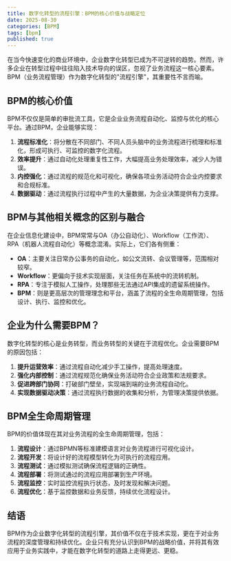 ```yaml
---
title: 数字化转型的流程引擎：BPM的核心价值与战略定位
date: 2025-08-30
categories: [BPM]
tags: [bpm]
published: true
---
```


在当今快速变化的商业环境中，企业数字化转型已成为不可逆转的趋势。然而，许多企业在转型过程中往往陷入技术导向的误区，忽视了业务流程这一核心要素。BPM（业务流程管理）作为数字化转型的"流程引擎"，其重要性不言而喻。

## BPM的核心价值

BPM不仅仅是简单的审批流工具，它是企业业务流程自动化、监控与优化的核心平台。通过BPM，企业能够实现：

1. **流程标准化**：将分散在不同部门、不同人员头脑中的业务流程进行梳理和标准化，形成可执行、可监控的数字化流程。
2. **效率提升**：通过自动化处理重复性工作，大幅提高业务处理效率，减少人为错误。
3. **内控强化**：通过流程的规范化和可视化，确保各项业务活动符合企业内控要求和合规标准。
4. **数据驱动**：通过流程执行过程中产生的大量数据，为企业决策提供有力支撑。

## BPM与其他相关概念的区别与融合

在企业信息化建设中，BPM常常与OA（办公自动化）、Workflow（工作流）、RPA（机器人流程自动化）等概念混淆。实际上，它们各有侧重：

- **OA**：主要关注日常办公事务的自动化，如公文流转、会议管理等，范围相对较窄。
- **Workflow**：更偏向于技术实现层面，关注任务在系统中的流转机制。
- **RPA**：专注于模拟人工操作，处理那些无法通过API集成的遗留系统操作。
- **BPM**：则是更高层次的管理理念和平台，涵盖了流程的全生命周期管理，包括设计、执行、监控和优化。

## 企业为什么需要BPM？

数字化转型的核心是业务转型，而业务转型的关键在于流程优化。企业需要BPM的原因包括：

1. **提升运营效率**：通过流程自动化减少手工操作，提高处理速度。
2. **强化内部控制**：通过流程规范化确保业务活动符合企业政策和法规要求。
3. **促进跨部门协同**：打破部门壁垒，实现端到端的业务流程自动化。
4. **实现数据驱动决策**：通过流程执行数据的收集和分析，为管理决策提供依据。

## BPM全生命周期管理

BPM的价值体现在其对业务流程的全生命周期管理，包括：

1. **流程设计**：通过BPMN等标准建模语言对业务流程进行可视化设计。
2. **流程开发**：将设计好的流程模型转化为可执行的流程应用。
3. **流程测试**：通过模拟测试确保流程逻辑的正确性。
4. **流程部署**：将测试通过的流程应用部署到生产环境。
5. **流程监控**：实时监控流程执行状态，及时发现和解决问题。
6. **流程优化**：基于监控数据和业务反馈，持续优化流程设计。

## 结语

BPM作为企业数字化转型的流程引擎，其价值不仅在于技术实现，更在于对业务流程的深度管理和持续优化。企业只有充分认识到BPM的战略价值，并将其有效应用于业务实践中，才能在数字化转型的道路上走得更远、更稳。